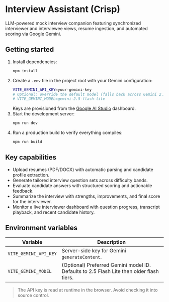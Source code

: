 # Interview Assistant (Crisp)

LLM-powered mock interview companion featuring synchronized interviewer and interviewee views, resume ingestion, and automated scoring via Google Gemini.

## Getting started

1. Install dependencies:
	```bash
	npm install
	```
2. Create a `.env` file in the project root with your Gemini configuration:
	```bash
	VITE_GEMINI_API_KEY=your-gemini-key
	# Optional: override the default model (falls back across Gemini 2.5/1.5 flash variants)
	# VITE_GEMINI_MODEL=gemini-2.5-flash-lite
	```
	Keys are provisioned from the [Google AI Studio](https://aistudio.google.com/) dashboard.
3. Start the development server:
	```bash
	npm run dev
	```
4. Run a production build to verify everything compiles:
	```bash
	npm run build
	```

## Key capabilities

- Upload resumes (PDF/DOCX) with automatic parsing and candidate profile extraction.
- Generate tailored interview question sets across difficulty bands.
- Evaluate candidate answers with structured scoring and actionable feedback.
- Summarize the interview with strengths, improvements, and final score for the interviewer.
- Monitor a live interviewer dashboard with question progress, transcript playback, and recent candidate history.

## Environment variables

| Variable              | Description                                                                 |
| --------------------- | --------------------------------------------------------------------------- |
| `VITE_GEMINI_API_KEY` | Server-side key for Gemini `generateContent`.                               |
| `VITE_GEMINI_MODEL`   | (Optional) Preferred Gemini model ID. Defaults to 2.5 Flash Lite then older flash tiers. |

> The API key is read at runtime in the browser. Avoid checking it into source control.